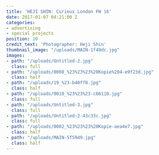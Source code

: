 ```yaml
---
title: 'HEJI SHIN: Curieux London FW 16'
date: 2017-01-07 04:21:00 Z
categories:
- advertising
- special projects
position: 10
credit_text: 'Photographer: Heji Shin'
thumbnail_image: "/uploads/MAIN-1f49dc.jpg"
images:
- path: "/uploads/Untitled-2.jpg"
  class: full
- path: "/uploads/0008_%23%23%23%20Kopie%204-e9f23d.jpg"
  class: half
- path: "/uploads/19_%23-b40ff8.jpg"
  class: half
- path: "/uploads/0010_%23%23%23-c66110.jpg"
  class: full
- path: "/uploads/Untitled-3.jpg"
  class: full
- path: "/uploads/Untitled-2-43c33c.jpg"
  class: full
- path: "/uploads/0002_%23%23%23%20Kopie-aea4e7.jpg"
  class: half
- path: "/uploads/MAIN-5f5949.jpg"
  class: half
---
```


